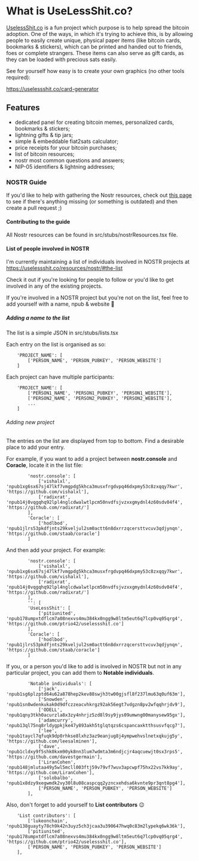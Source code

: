 # What is UseLessShit.co?

[UselessShit.co](https://uselessshit.co) is a fun project which purpose is to help spread the bitcoin adoption. 
One of the ways, in which it's trying to achieve this, is by allowing people to easily create unique, physical paper items
 (like bitcoin cards, bookmarks & stickers), which can be printed and handed out to friends, foes or complete strangers. 
 These items can also serve as gift cards, as they can be loaded with precious sats easily.

See for yourself how easy is to create your own graphics (no other tools required):

https://uselessshit.co/card-generator

## Features

* dedicated panel for creating bitcoin memes, personalized cards, bookmarks & stickers;
* lightning gifts & tip jars;
* simple & embeddable fiat2sats calculator;
* price receipts for your bitcoin purchases;
* list of bitcoin resources;
* nostr most common questions and answers;
* NIP-05 identifiers & lightning addresses;

### NOSTR Guide

If you'd like to help with gathering the Nostr resources, check out [this page](https://uselessshit.co/resources/nostr/) 
to see if there's anything missing (or something is outdated) and then create a pull request ;)

#### Contributing to the guide

All Nostr resources can be found in src/stubs/nostrResources.tsx file.

#### List of people involved in NOSTR

I'm currently maintaining a list of individuals involved in NOSTR projects at https://uselessshit.co/resources/nostr/#the-list

Check it out if you're looking for people to follow or you'd like to get involved in any of the existing projects.

If you're involved in a NOSTR project but you're not on the list, feel free to add yourself with a name, npub & website 🙂

##### Adding a name to the list

The list is a simple JSON in src/stubs/lists.tsx 

Each entry on the list is organised as so:

```
    'PROJECT_NAME': [
        ['PERSON_NAME', 'PERSON_PUBKEY', 'PERSON_WEBSITE']
    ]
```

Each project can have multiple participants:

```
    'PROJECT_NAME': [
        ['PERSON1_NAME', 'PERSON1_PUBKEY', 'PERSON1_WEBSITE'],
        ['PERSON2_NAME', 'PERSON2_PUBKEY', 'PERSON2_WEBSITE'],
        ...
    ]
```

###### Adding new project

The entries on the list are displayed from top to bottom. Find a desirable place to add your entry.

For example, if you want to add a project between **nostr.console** and **Coracle**, locate it in the list file:

```
        'nostr.console': [
            ['vishalxl', 'npub1xg6sx67sj47lkf7vmgpdg5khca3musxfrgdvpq46dxpmy53c8zxqqy7kwr', 'https://github.com/vishalxl'],
            ['radixrat', 'npub14j0vqgqhq92lpl4nglcdwalwtlpcm50nvdfsjvzxxgmydnl4z60sdv04f4', 'https://github.com/radixrat/']
        ],
        'Coracle': [
            ['hodlbod', 'npub1jlrs53pkdfjnts29kveljul2sm0actt6n8dxrrzqcersttvcuv3qdjynqn', 'https://github.com/staab/coracle']
        ]
```

And then add your project. For example:

```
        'nostr.console': [
            ['vishalxl', 'npub1xg6sx67sj47lkf7vmgpdg5khca3musxfrgdvpq46dxpmy53c8zxqqy7kwr', 'https://github.com/vishalxl'],
            ['radixrat', 'npub14j0vqgqhq92lpl4nglcdwalwtlpcm50nvdfsjvzxxgmydnl4z60sdv04f4', 'https://github.com/radixrat/']
        ],
        '': [
        'UseLessShit': [
            ['pitiunited', 'npub178umpxtdflcm7a08nexvs4mu384kx0ngg9w8ltm5eut6q7lcp0vq05qrg4', 'https://github.com/ptrio42/uselessshit.co']
        ],
        'Coracle': [
            ['hodlbod', 'npub1jlrs53pkdfjnts29kveljul2sm0actt6n8dxrrzqcersttvcuv3qdjynqn', 'https://github.com/staab/coracle']
        ]
```

If you, or a person you'd like to add is involved in NOSTR but not in any particular project, you can add them to **Notable individuals**.

```
        'Notable individuals': [
            ['jack', 'npub1sg6plzptd64u62a878hep2kev88swjh3tw00gjsfl8f237lmu63q0uf63m'],
            ['Snowden', 'npub1sn0wdenkukak0d9dfczzeacvhkrgz92ak56egt7vdgzn8pv2wfqqhrjdv9'],
            ['ODELL', 'npub1qny3tkh0acurzla8x3zy4nhrjz5zd8l9sy9jys09umwng00manysew95gx'],
            ['adamcurry', 'npub13ql75nq8rldygpkjke47y893akh5tglqtqzs6cspancaxktthsusvfqcg7'],
            ['lee', 'npub1taycl7qfuqk9dp0rhkse8lxhz3az9eanjug8j4ympwehvslnetxqkujg5y', 'https://github.com/leesalminen'],
            ['dave', 'npub1cldxy9f5shk0kxm90yk8nn3lum7wdmta3m6ndjcjr4aqcuewjt0sx3rps5', 'https://github.com/davestgermain'],
            ['LiranCohen', 'npub148jmlutaa49y5wl5mcll003ftj59v79vf7wuv3apcwpf75hx22vs7kk9ay', 'https://github.com/LiranCohen'],
            ['solobalbo', 'npub1x8dzy9xegwmdk2vy30l8u08caspcqq2yzncxehdsa6kvnte9pr3qnt8pg4'],
            ['PERSON_NAME', 'PERSON_PUBKEY', 'PERSON_WEBSITE']
        ],
```

Also, don't forget to add yourself to **List contributors** 😉

```
    'List contributors': [
        ['lukeonchain', 'npub138guayty78ch9k42n3uyz5ch3jcaa3u390647hwq0c83m2lypekq6wk36k'],
        ['pitiunited', 'npub178umpxtdflcm7a08nexvs4mu384kx0ngg9w8ltm5eut6q7lcp0vq05qrg4', 'https://github.com/ptrio42/uselessshit.co'],
        ['PERSON_NAME', 'PERSON_PUBKEY', 'PERSON_WEBSITE']
    ],
```
